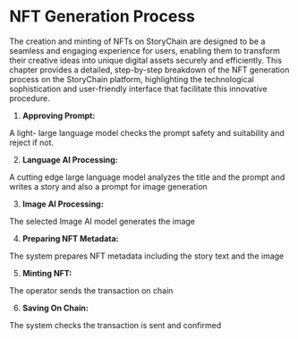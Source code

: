 # NFT Generation Process

The creation and minting of NFTs on StoryChain are designed to be a seamless and engaging experience for users, enabling them to transform their creative ideas into unique digital assets securely and efficiently. This chapter provides a detailed, step-by-step breakdown of the NFT generation process on the StoryChain platform, highlighting the technological sophistication and user-friendly interface that facilitate this innovative procedure.

1. **Approving Prompt:**

A light- large language model checks the prompt safety and suitability and reject if not.

2. **Language AI Processing:**

A cutting edge large language model analyzes the title and the prompt and writes a story and also a prompt for image generation

3. **Image AI Processing:**

The selected Image AI model generates the image

4. **Preparing NFT Metadata:**

The system prepares NFT metadata including the story text and the image

5. **Minting NFT:**

The operator sends the transaction on chain

6. **Saving On Chain:**

The system checks the transaction is sent and confirmed
